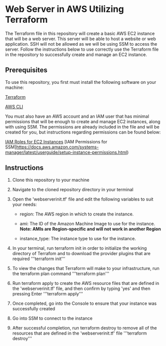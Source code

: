 # Web Server in AWS Utilizing Terraform
The Terraform file in this repository will create a basic AWS EC2 instance that will be a web server. This server will be able to host a website or web application. SSH will not be allowed as we will be using SSM to access the server. Follow the instructions below to use correctly use the Terraform file in the repository to successfully create and manage an EC2 instance.

## Prerequisites
To use this repository, you first must install the following software on your machine:

[Terraform](https://developer.hashicorp.com/terraform/downloads)

[AWS CLI](https://aws.amazon.com/cli/)

You must also have an AWS account and an IAM user that has minimal permissions that will be enough to create and manage EC2 instances, along with using SSM. The permissions are already included in the file and will be created for you, but instructions regarding permissions can be found below:

[IAM Roles for EC2 Instances](https://docs.aws.amazon.com/AWSEC2/latest/UserGuide/iam-roles-for-amazon-ec2.html)
[IAM Permissions for SSM]https://docs.aws.amazon.com/systems-manager/latest/userguide/setup-instance-permissions.html)

## Instructions
1. Clone this repository to your machine
2. Navigate to the cloned repository directory in your terminal
3. Open the 'webserverinit.tf' file and edit the following variables to suit your needs:

    - region: The AWS region in which to create the instance.

    - ami: The ID of the Amazon Machine Image to use for the instance. **Note: AMIs are Region-specific and will not work in another Region**

    - instance_type: The instance type to use for the instance.

4. In your terminal, run terraform init in order to initialize the working directory of Terrafom and to download the provider plugins that are required
  '''terraform init'''
5. To view the changes that Terraform will make to your infrastructure, run the terraform plan command
  '''terraform plan'''
6. Run terraform apply to create the AWS resource files that are defined in the 'webserverinit.tf' file, and then confirm by typing 'yes' and then pressing Enter
  '''terraform apply'''
7. Once completed, go into the Console to ensure that your instance was successfully created
8. Go into SSM to connect to the instance
9. After successful completion, run terraform destroy to remove all of the resources that are defined in the 'webserverinit.tf' file
'''terraform destroy'''

